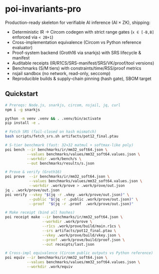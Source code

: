 # poi-invariants-pro

Production-ready skeleton for verifiable AI inference (AI × ZK), shipping:
- Deterministic IR → Circom codegen with strict range gates (`x ∈ [-B,B]` enforced via `< 2B+1`)
- Cross-implementation equivalence (Circom vs Python reference evaluator)
- Proof-system backend (Groth16 via snarkjs) with SRS lifecycle & manifest
- Auditable receipts (IR/R1CS/SRS-manifest/SRS/VK/proof/tool versions)
- Benchmarks (S/M tiers) with constraints/time/RSS/proof metrics
- nsjail sandbox (no network, read-only, seccomp)
- Reproducible builds & supply-chain pinning (hash gate), SBOM target

## Quickstart

```bash
# Prereqs: Node.js, snarkjs, circom, nsjail, jq, curl
npm i -g snarkjs

python -m venv .venv && . .venv/bin/activate
pip install -e .

# Fetch SRS (fail-closed on hash mismatch)
bash scripts/fetch_srs.sh artifacts/pot12_final.ptau

# S-tier benchmark (fast: 32×32 matmul + softmax-like poly)
poi bench --ir benchmarks/ir/mm32_soft64.json \
          --values benchmarks/values/mm32_soft64.values.json \
          --workdir .work/bench/s \
          --out benchmarks/results/s.json

# Prove & verify (Groth16)
poi prove  --ir benchmarks/ir/mm32_soft64.json \
           --values benchmarks/values/mm32_soft64.values.json \
           --workdir .work/prove > .work/prove/out.json
jq . .work/prove/out.json
poi verify --vkey "$(jq -r .vkey .work/prove/out.json)" \
           --public "$(jq -r .public .work/prove/out.json)" \
           --proof  "$(jq -r .proof  .work/prove/out.json)"

# Make receipt (bind all hashes)
poi receipt make --ir benchmarks/ir/mm32_soft64.json \
                 --workdir .work/prove \
                 --r1cs .work/prove/build/main.r1cs \
                 --srs artifacts/pot12_final.ptau \
                 --vkey .work/prove/build/vkey.json \
                 --proof .work/prove/build/proof.json \
                 --out receipts/last.json

# Cross-impl equivalence (Circom public outputs vs Python reference)
poi equiv --ir benchmarks/ir/mm32_soft64.json \
          --values benchmarks/values/mm32_soft64.values.json \
          --workdir .work/equiv
